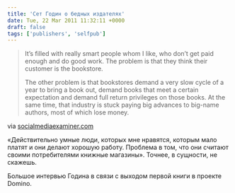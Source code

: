 ```yaml
---
title: 'Сет Годин о бедных издателях'
date: Tue, 22 Mar 2011 11:32:11 +0000
draft: false
tags: ['publishers', 'selfpub']
---
```


> It’s filled with really smart people whom I like, who don’t get paid enough and do good work. The problem is that they think their customer is the bookstore.
> 
> The other problem is that bookstores demand a very slow cycle of a year to bring a book out, demand books that meet a certain expectation and demand full return privileges on those books. At the same time, that industry is stuck paying big advances to big-name authors, most of which lose money.

via [socialmediaexaminer.com](http://www.socialmediaexaminer.com/transforming-the-book-industry-how-seth-godin-is-poking-the-box/)

«Действительно умные люди, которых мне нравятся, которым мало платят и они делают хорошую работу. Проблема в том, что они считают своими потребителями книжные магазины». Точнее, в сущности, не скажешь.

Большое интервью Година в связи с выходом первой книги в проекте Domino.